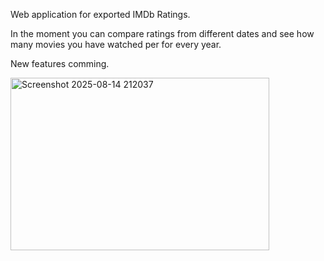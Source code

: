 Web application for exported IMDb Ratings.

In the moment you can compare ratings from different dates and see how many movies you have watched per for every year.

New features comming.

<img width="414" height="276" alt="Screenshot 2025-08-14 212037" src="https://github.com/user-attachments/assets/ee5f69b6-ab49-44a2-ba74-24e5e616888b" />
